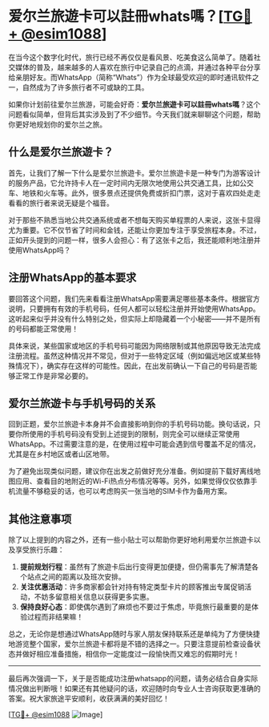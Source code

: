 # 爱尔兰旅遊卡可以註冊whats嗎？[[TG💪+ @esim1088](https://t.me/s/esim1088)]

在当今这个数字化时代，旅行已经不再仅仅是看风景、吃美食这么简单了。随着社交媒体的普及，越来越多的人喜欢在旅行中记录自己的点滴，并通过各种平台分享给亲朋好友。而WhatsApp（简称“Whats”）作为全球最受欢迎的即时通讯软件之一，自然成为了许多旅行者不可或缺的工具。

如果你计划前往爱尔兰旅游，可能会好奇：**爱尔兰旅遊卡可以註冊whats嗎**？这个问题看似简单，但背后其实涉及到了不少细节。今天我们就来聊聊这个问题，帮助你更好地规划你的爱尔兰之旅。

## 什么是爱尔兰旅遊卡？

首先，让我们了解一下什么是爱尔兰旅遊卡。爱尔兰旅遊卡是一种专门为游客设计的服务产品，它允许持卡人在一定时间内无限次地使用公共交通工具，比如公交车、地铁和火车等。此外，很多景点还提供免费或折扣门票，这对于喜欢四处走走看看的旅行者来说无疑是个福音。

对于那些不熟悉当地公共交通系统或者不想每天购买单程票的人来说，这张卡显得尤为重要。它不仅节省了时间和金钱，还能让你更加专注于享受旅程本身。不过，正如开头提到的问题一样，很多人会担心：有了这张卡之后，我还能顺利地注册并使用WhatsApp吗？

## 注册WhatsApp的基本要求

要回答这个问题，我们先来看看注册WhatsApp需要满足哪些基本条件。根据官方说明，只要拥有有效的手机号码，任何人都可以轻松注册并开始使用WhatsApp。这听起来似乎并没有什么特别之处，但实际上却隐藏着一个小秘密——并不是所有的号码都能正常使用！

具体来说，某些国家或地区的手机号码可能因为网络限制或其他原因导致无法完成注册流程。虽然这种情况并不常见，但对于一些特定区域（例如偏远地区或某些特殊情况下），确实存在这样的可能性。因此，在出发前确认一下自己的号码是否能够正常工作是非常必要的。

## 爱尔兰旅遊卡与手机号码的关系

回到正题，爱尔兰旅遊卡本身并不会直接影响到你的手机号码功能。换句话说，只要你所使用的手机号码没有受到上述提到的限制，则完全可以继续正常使用WhatsApp。不过需要注意的是，在使用过程中可能会遇到信号覆盖不足的情况，尤其是在乡村地区或者山区地带。

为了避免出现类似问题，建议你在出发之前做好充分准备。例如提前下载好离线地图应用、查看目的地附近的Wi-Fi热点分布情况等等。另外，如果觉得仅仅依靠手机流量不够稳妥的话，也可以考虑购买一张当地的SIM卡作为备用方案。

## 其他注意事项

除了以上提到的内容之外，还有一些小贴士可以帮助你更好地利用爱尔兰旅遊卡以及享受旅行乐趣：

1. **提前规划行程**：虽然有了旅遊卡后出行变得更加便捷，但仍需事先了解清楚各个站点之间的距离以及班次安排。
2. **关注优惠活动**：许多商家都会针对持有特定类型卡片的顾客推出专属促销活动，不妨多留意相关信息以获得更多实惠。
3. **保持良好心态**：即使偶尔遇到了麻烦也不要过于焦虑，毕竟旅行最重要的是体验过程而非结果嘛！

总之，无论你是想通过WhatsApp随时与家人朋友保持联系还是单纯为了方便快捷地游览整个国家，爱尔兰旅遊卡都将是不错的选择之一。只要注意提前检查设备状态并做好相应准备措施，相信你一定能度过一段愉快而又难忘的假期时光！

---

最后再次强调一下，关于是否能成功注册whatsapp的问题，请务必结合自身实际情况做出判断哦！如果还有其他疑问的话，欢迎随时向专业人士咨询获取更准确的答案。祝大家旅途平安顺利，收获满满的美好回忆！

[[TG💪+ @esim1088](https://t.me/s/esim1088) ![Image](https://i.postimg.cc/4NQfJmqS/Snipaste-2025-05-13-00-14-12.png)]